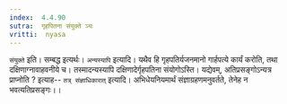 ```yaml
---
index:  4.4.90
sutra:  गृहपितना संयुक्ते ञ्यः
vritti:  nyasa
---
```


`संयुक्ते` इति। सम्बद्ध इत्यर्थः।
`अन्यस्यापि` इत्यादि। यथैव हि गृहपतिर्यजनमानो गार्हपत्ये कार्यं करोति, तथा दक्षिणाग्नावाहवनीये च। तस्मादन्यस्यापि दक्षिणादेर्गृहपतिना संयोगोऽस्ति। यद्येवम्, अतिप्रसङ्गोऽन्यत्र प्राप्नोति ? इत्याह-- `तत्र् संज्ञाधिकारात्` इत्यादि। अभिधेयनियमार्थं संज्ञाग्रहणमनुवर्तते, तेनेह न भवत्यतिप्रसङ्गः।।


